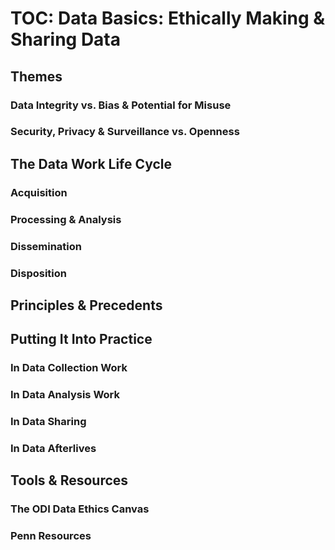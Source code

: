 # TOC: Data Basics: Ethically Making & Sharing Data

## Themes
### Data Integrity vs. Bias & Potential for Misuse
### Security, Privacy & Surveillance vs. Openness

## The Data Work Life Cycle
### Acquisition
### Processing & Analysis
### Dissemination
### Disposition

## Principles & Precedents

## Putting It Into Practice
### In Data Collection Work
### In Data Analysis Work
### In Data Sharing
### In Data Afterlives

## Tools & Resources
### The ODI Data Ethics Canvas
### Penn Resources
